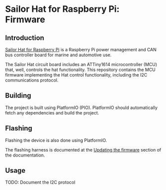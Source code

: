 # Sailor Hat for Raspberry Pi: Firmware

## Introduction

[Sailor Hat for Raspberry Pi](https://hatlabs.github.io/sh-rpi/)
is a Raspberry Pi power management and CAN bus
controller board for marine and automotive use. 

The Sailor Hat circuit board includes an ATTiny1614 microcontroller (MCU) that,
well, controls the hat functionality. This repository contains the MCU
firmware implementing the Hat control functionality, including the I2C
communications protocol.

## Building

The project is built using PlatformIO (PIO). PlatformIO should automatically
fetch any dependencies and build the project.

## Flashing

Flashing the device is also done using PlatformIO.

The flashing harness is documented at the [Updating the firmware](https://hatlabs.github.io/sh-rpi/pages/software/#updating-the-firmware) section of the documentation.

## Usage

TODO: Document the I2C protocol

